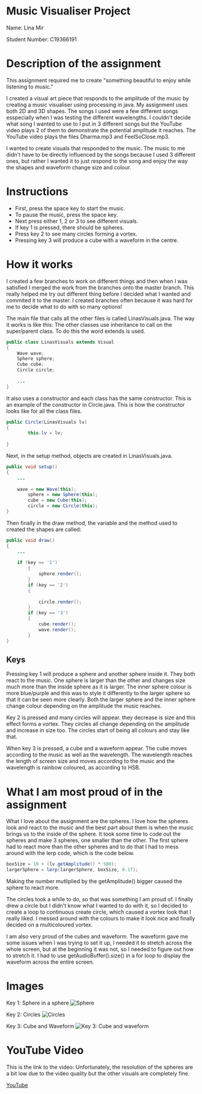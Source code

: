 # Music Visualiser Project

Name: Lina Mir

Student Number: C19366191

# Description of the assignment
This assignment required me to create "something beautiful to enjoy while listening to music." 

I created a visual art piece that responds to the amplitude of the music by creating a music visualiser using processing in java. My assignment uses both 2D and 3D shapes.
The songs I used were a few different songs esspecially when I was testing the different wavelengths. 
I couldn't decide what song I wanted to use to I put in 3 different songs but the YouTube video plays 2 of them to demonstrate the potential amplitude it reaches.
The YouTube video plays the files Dharma.mp3 and FeelSoClose.mp3.

I wanted to create visuals that responded to the music. The music to me didn't have to be directly influenced by the songs because I used 3 different ones, but rather I wanted it to just respond to the song and enjoy the way the shapes and waveform change size and colour.



# Instructions
- First, press the space key to start the music.
- To pause the music, press the space key.
- Next press either 1, 2 or 3 to see different visuals.
- If key 1 is pressed, there should be spheres.
- Press key 2 to see many circles forming a vortex.
- Pressing key 3 will produce a cube with a waveform in the centre.


# How it works
I created a few branches to work on different things and then when I was satisfied I merged the work from the branches onto the master branch. This really helped me try out different thing before I decided what I wanted and commited it to the master. I created branches often because it was hard for me to decide what to do with so many options!

The main file that calls all the other files is called LinasVisuals.java. The way it works is like this:
The other classes use inheritance to call on the super/parent class. To do this the word extends is used.
```Java
public class LinasVisuals extends Visual
{
	Wave wave;
	Sphere sphere;
	Cube cube;
	Circle circle;
	
	...
}
```

It also uses a constructor and each class has the same constructor. 
This is an example of the constructor in Circle.java. This is how the constructor looks like for all the class files.
```Java
public Circle(LinasVisuals lv)
{
        this.lv = lv;
     
}
``` 

Next, in the setup method, objects are created in LinasVisuals.java.
```Java
public void setup()
{ 
	...
	
	wave = new Wave(this);
        sphere = new Sphere(this);
        cube = new Cube(this);
        circle = new Circle(this);
}

```

Then finally in the draw method, the variable and the method used to created the shapes are called:
```Java
public void draw()
{ 
	...
	
 	if (key == '1')
        {
            sphere.render();    
        }
        if (key == '2')
        {            
       
            circle.render();                     
        }
        if (key == '3')
        {
            cube.render();
            wave.render();
        }
}

```

## Keys
Pressing key 1 will produce a sphere and another sphere inside it. They both react to the music. One sphere is larger than the other and changes size much more than the inside sphere as it is larger. The inner sphere colour is more blue/purple and this was to style it differently to the larger sphere so that it can be seen more clearly. Both the larger sphere and the inner sphere change colour depending on the amplitude the music reaches.

Key 2 is pressed and many circles will appear. they decrease is size and this effect forms a vortex. They circles all change depending on the amplitude and increase in size too. The circles start of being all colours and stay like that.

When key 3 is pressed, a cube and a waveform appear. The cube moves according to the music as well as the wavelength. The wavelength reaches the length of screen size and moves according to the music and the wavelength is rainbow coloured, as according to HSB.



# What I am most proud of in the assignment
What I love about the assignment are the spheres. I love how the spheres look and react to the music and the best part about them is when the music brings us to the inside of the sphere. It took some time to code out the spheres and make 3 spheres, one smaller than the other. The first sphere had to react more than the other spheres and to do that I had to mess around with the lerp code, which is the code below.
```Java
boxSize = 10 + (lv.getAmplitude() * 500);
largerSphere = lerp(largerSphere, boxSize, 0.1f); 
```
Making the number mutliplied by the getAmplitude() bigger caused the sphere to react more. 

The circles took a while to do, so that was something I am proud of. I finally drew a circle but I didn't know what I wanted to do with it, so I decided to create a loop to continuous create circle, which caused a vortex look that I really liked. I messed around with the colours to make it look nice and finally decided on a multicoloured vortex.

I am also very proud of the cubes and waveform. The waveform gave me some issues when I was trying to set it up, I needed it to stretch across the whole screen, but at the beginning it was not, so I needed to figure out how to stretch it. I had to use getAudioBuffer().size() in a for loop to display the waveform across the entire screen. 

# Images
Key 1: Sphere in a sphere
![Sphere](images/sphere.png)


Key 2: Circles
![Circles](images/circles.png)


Key 3: Cube and Waveform
![Key 3: Cube and waveform](images/cube.png)



# YouTube Video
This is the link to the video:
Unfortunately, the resolution of the spheres are a bit low due to the video quality but the other visuals are completely fine.

[YouTube](https://youtu.be/LbYhHfvSO7Q)




